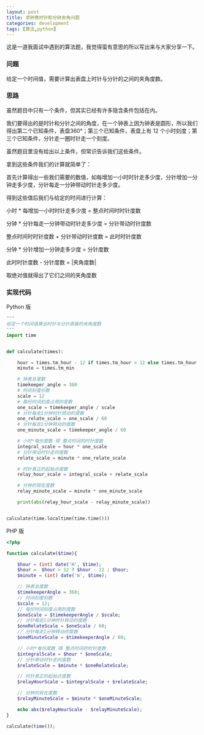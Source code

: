 ```yaml
---
layout: post
title: 求钟表时针和分钟夹角问题
categories: development
tags: [算法,python]
---
```


这是一道我面试中遇到的算法题，我觉得蛮有意思的所以写出来与大家分享一下。


### 问题

给定一个时间值，需要计算出表盘上时针与分针的之间的夹角度数。

### 思路

虽然题目中只有一个条件，但其实已经有许多隐含条件包括在内。

我们要得出的是时针和分针之间的角度，在一个钟表上因为钟表是圆形，所以我们得出第二个已知条件，表盘360°；第三个已知条件，表盘上有 12 个小时刻度；第三个已知条件，分针走一圈时针走一个刻度。

虽然题目里没有给出以上条件，但常识告诉我们这些条件。

拿到这些条件我们的计算就简单了：

首先计算得出一些我们需要的数值，如每增加一小时时针走多少度，分针增加一分钟走多少度，分针每走一分钟带动时针走多少度。

得到这些值后我们与给定的时间进行计算：

小时 * 每增加一小时时针走多少度 = 整点时间时时针度数

分钟 * 分针每走一分钟带动时针走多少度 = 分针带动时针度数

整点时间时时针度数 + 分针带动时针度数 = 此时时针度数

分钟 * 分针增加一分钟走多少度  = 分针度数

此时时针度数 - 分针度数 = |夹角度数|

取绝对值就得出了它们之间的夹角度数

### 实现代码

Python 版

```python
"""
给定一个时间值算出时针与分针直接的夹角度数
"""
import time


def calculate(times):

    hour = times.tm_hour - 12 if times.tm_hour > 12 else times.tm_hour
    minute = times.tm_min

    # 钟表总度数
    timekeeper_angle = 360
    # 时间刻度份数
    scale = 12
    # 每份时间刻度占用的度数
    one_scale = timekeeper_angle / scale
    # 分针每走1分钟时针转动的度数
    one_relate_scale = one_scale / 60
    # 分针每走1分钟转动的度数
    one_minute_scale = timekeeper_angle / 60

    # 小时*每份度数 得 整点时间的时针度数
    integral_scale = hour * one_scale
    # 分针带动时针走的度数
    relate_scale = minute * one_relate_scale

    # 时针真正的起始点度数
    relay_hour_scale = integral_scale + relate_scale

    # 分钟的现在度数
    relay_minute_scale = minute * one_minute_scale

    print(abs(relay_hour_scale - relay_minute_scale))


calculate(time.localtime(time.time()))
```

PHP 版

```php
<?php

function calculate($time){

    $hour = (int) date('H', $time);
    $hour =  $hour > 12 ? $hour - 12 : $hour;
    $minute = (int) date('m', $time);

    // 钟表总度数
    $timekeeperAngle = 360;
    // 时间刻度份数
    $scale = 12;
    // 每份时间刻度占用的度数
    $oneScale = $timekeeperAngle / $scale;
    // 分针每走1分钟时针转动的度数
    $oneRelateScale = $oneScale / 60;
    // 分针每走1分钟转动的度数
    $oneMinuteScale = $timekeeperAngle / 60;

    // 小时*每份度数 得 整点时间的时针度数
    $integralScale = $hour * $oneScale;
    // 分针带动时针走的度数
    $relateScale = $minute * $oneRelateScale;

    // 时针真正的起始点度数
    $relayHourScale = $integralScale + $relateScale;

    // 分钟的现在度数
    $relayMinuteScale = $minute * $oneMinuteScale;

    echo abs($relayHourScale - $relayMinuteScale);
}

calculate(time());
```

